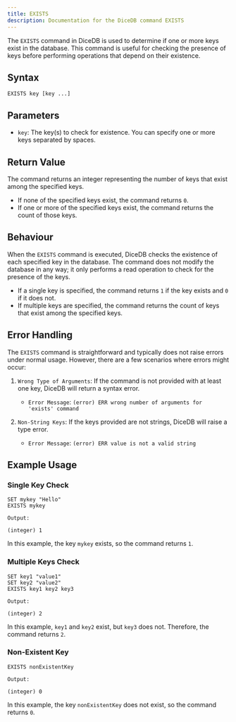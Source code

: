 ```yaml
---
title: EXISTS
description: Documentation for the DiceDB command EXISTS
---
```


The `EXISTS` command in DiceDB is used to determine if one or more keys exist in the database. This command is useful for checking the presence of keys before performing operations that depend on their existence.

## Syntax

```plaintext
EXISTS key [key ...]
```

## Parameters

- `key`: The key(s) to check for existence. You can specify one or more keys separated by spaces.

## Return Value

The command returns an integer representing the number of keys that exist among the specified keys.

- If none of the specified keys exist, the command returns `0`.
- If one or more of the specified keys exist, the command returns the count of those keys.

## Behaviour

When the `EXISTS` command is executed, DiceDB checks the existence of each specified key in the database. The command does not modify the database in any way; it only performs a read operation to check for the presence of the keys.

- If a single key is specified, the command returns `1` if the key exists and `0` if it does not.
- If multiple keys are specified, the command returns the count of keys that exist among the specified keys.

## Error Handling

The `EXISTS` command is straightforward and typically does not raise errors under normal usage. However, there are a few scenarios where errors might occur:

1. `Wrong Type of Arguments`: If the command is not provided with at least one key, DiceDB will return a syntax error.

   - `Error Message`: `(error) ERR wrong number of arguments for 'exists' command`

1. `Non-String Keys`: If the keys provided are not strings, DiceDB will raise a type error.

   - `Error Message`: `(error) ERR value is not a valid string`

## Example Usage

### Single Key Check

```plaintext
SET mykey "Hello"
EXISTS mykey
```

`Output:`

```plaintext
(integer) 1
```

In this example, the key `mykey` exists, so the command returns `1`.

### Multiple Keys Check

```plaintext
SET key1 "value1"
SET key2 "value2"
EXISTS key1 key2 key3
```

`Output:`

```plaintext
(integer) 2
```

In this example, `key1` and `key2` exist, but `key3` does not. Therefore, the command returns `2`.

### Non-Existent Key

```plaintext
EXISTS nonExistentKey
```

`Output:`

```plaintext
(integer) 0
```

In this example, the key `nonExistentKey` does not exist, so the command returns `0`.
